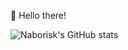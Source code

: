 👋 Hello there!

![Naborisk's GitHub stats](https://github-readme-stats.vercel.app/api?username=naborisk&show_icons=true&theme=tokyonight&count_private=true) 

<!---
naborisk/naborisk is a ✨ special ✨ repository because its `README.md` (this file) appears on your GitHub profile.
You can click the Preview link to take a look at your changes.
--->
